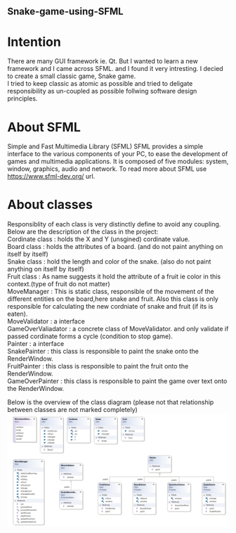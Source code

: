## Snake-game-using-SFML

# Intention
There are many GUI framework ie. Qt. But I wanted to learn a new framework and I came across SFML. and I found it very intresting.
I decied to create a small classic game, Snake game.<br/>
I tried to keep classic as atomic as possible and tried to deligate responsibility as un-coupled as possible follwing software design principles.

# About SFML
Simple and Fast Multimedia Library (SFML) SFML provides a simple interface to the various components of your PC, to ease the development of games and multimedia applications. It is composed of five modules: system, window, graphics, audio and network.
To read more about SFML use https://www.sfml-dev.org/ url.<br/>

# About classes
Responsiblity of each class is very distinctly define to avoid any coupling.
Below are the description of the class in the project:<br/>
Cordinate class : holds the X and Y (unsgined) cordinate value. <br/>
Board class : holds the attributes of a board. (and do not paint anything on itself by itself)<br/>
Snake class : hold the length and color of the snake. (also do not paint anything on itself by itself)<br/>
Fruit class : As name suggests it hold the attribute of a fruit ie color in this context.(type of fruit do not matter)<br/>
MoveManager : This is static class, responsible of the movement of the different entities on the board,here snake and fruit. Also this class is only responsible for calculating the new cordniate of snake and fruit (if its is eaten).<br/>
MoveValidator : a interface<br/>
GameOverValiadator : a concrete class of MoveValidator. and only validate if passed cordinate forms a cycle (condition to stop game).<br/>
Painter : a interface<br/>
SnakePainter : this class is responsible to paint the snake onto the RenderWindow.<br/>
FruitPainter : this class is responsible to paint the fruit onto the RenderWindow.<br/>
GameOverPainter : this class is responsible to paint the game over text onto the RenderWindow. <br/>

Below is the overview of the class diagram (please not that relationship between classes are not marked completely)
![classDiagramOverview.PNG](classDiagramOverview.PNG)
